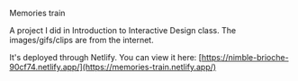Memories train

A project I did in Introduction to Interactive Design class. The images/gifs/clips are from the internet.

It's deployed through Netlify. You can view it here: [https://nimble-brioche-90cf74.netlify.app/](https://memories-train.netlify.app/)
